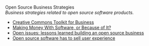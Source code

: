 Open Source Business Strategies  
_Business strategies related to open source software products._

*   [Creative Commons Toolkit for Business](https://creativecommons.org/2015/11/13/creative-commons-toolkit-for-business/) 
*   [Making Money With Software, or Because of It?](http://redmonk.com/sogrady/2007/12/14/making-money-with-software-or-because-of-it/)  
*   [Open issues: lessons learned building an open source business ](http://werd.io/2015/open-issues-lessons-learned-building-an-open-source-business)  
*   [Open source software has to sell user experience](https://opensource.com/community/16/6/mattermost-shows-oss-has-be-better)  
